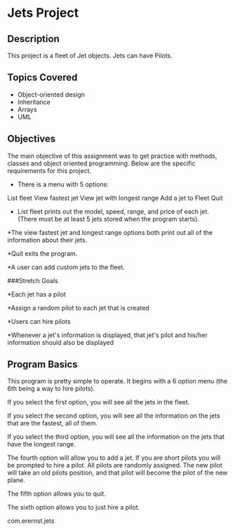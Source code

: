 # Jets Project

## Description
This project is a fleet of Jet objects. Jets can have Pilots.

## Topics Covered

* Object-oriented design
* Inheritance
* Arrays
* UML

## Objectives

The main objective of this assignment was to get practice with methods, classes and object oriented programming. Below are the specific requirements for this project.

* There is a menu with 5 options:

List fleet
View fastest jet
View jet with longest range
Add a jet to Fleet
Quit

* List fleet prints out the model, speed, range, and price of each jet. (There must be at least 5 jets stored when the program starts).


*The view fastest jet and longest range options both print out all of the information about their jets.

*Quit exits the program.

*A user can add custom jets to the fleet.

###Stretch Goals

*Each jet has a pilot

*Assign a random pilot to each jet that is created

*Users can hire pilots

*Whenever a jet's information is displayed, that jet's pilot and his/her information should also be displayed

## Program Basics
This program is pretty simple to operate. It begins with a 6 option menu (the 6th being a way to hire pilots). 

If you select the first option, you will see all the jets in the fleet.

If you select the second option, you will see all the information on the jets that are the fastest, all of them.

If you select the third option, you will see all the information on the jets that have the longest range.

The fourth option will allow you to add a jet. If you are short pilots you will be prompted to hire a pilot. All pilots are randomly assigned. The new pilot will take an old pilots position, and that pilot will become the pilot of the new plane.

The fifth option allows you to quit.

The sixth option allows you to just hire a pilot.
 
com.erernst.jets
